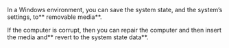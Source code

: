 In a Windows environment, you can save the system state, and the system’s settings, to** removable media**. 

If the computer is corrupt, then you can repair the computer and then insert the media and** revert to the system state data**.

